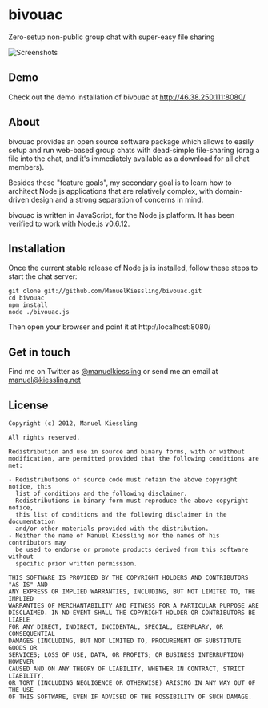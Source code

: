 # bivouac
Zero-setup non-public group chat with super-easy file sharing

![Screenshots](http://manuelkiessling.github.com/bivouac/assets/images/github-screenshot-box.png)

## Demo

Check out the demo installation of bivouac at http://46.38.250.111:8080/


## About

bivouac provides an open source software package which allows to easily setup
and run web-based group chats with dead-simple file-sharing (drag a file into
the chat, and it's immediately available as a download for all chat members).

Besides these "feature goals", my secondary goal is to learn how to architect
Node.js applications that are relatively complex, with domain-driven design
and a strong separation of concerns in mind.

bivouac is written in JavaScript, for the Node.js platform. It has been
verified to work with Node.js v0.6.12.


## Installation

Once the current stable release of Node.js is installed, follow these steps to
start the chat server:

    git clone git://github.com/ManuelKiessling/bivouac.git
    cd bivouac
    npm install
    node ./bivouac.js

Then open your browser and point it at http://localhost:8080/

## Get in touch

Find me on Twitter as [@manuelkiessling](https://twitter.com/manuelkiessling)
or send me an email at [manuel@kiessling.net](mailto:manuel@kiessling.net)

## License

    Copyright (c) 2012, Manuel Kiessling
    
    All rights reserved.
    
    Redistribution and use in source and binary forms, with or without
    modification, are permitted provided that the following conditions are met:
    
    - Redistributions of source code must retain the above copyright notice, this
      list of conditions and the following disclaimer.
    - Redistributions in binary form must reproduce the above copyright notice,
      this list of conditions and the following disclaimer in the documentation
      and/or other materials provided with the distribution.
    - Neither the name of Manuel Kiessling nor the names of his contributors may
      be used to endorse or promote products derived from this software without
      specific prior written permission.
    
    THIS SOFTWARE IS PROVIDED BY THE COPYRIGHT HOLDERS AND CONTRIBUTORS "AS IS" AND
    ANY EXPRESS OR IMPLIED WARRANTIES, INCLUDING, BUT NOT LIMITED TO, THE IMPLIED
    WARRANTIES OF MERCHANTABILITY AND FITNESS FOR A PARTICULAR PURPOSE ARE
    DISCLAIMED. IN NO EVENT SHALL THE COPYRIGHT HOLDER OR CONTRIBUTORS BE LIABLE
    FOR ANY DIRECT, INDIRECT, INCIDENTAL, SPECIAL, EXEMPLARY, OR CONSEQUENTIAL
    DAMAGES (INCLUDING, BUT NOT LIMITED TO, PROCUREMENT OF SUBSTITUTE GOODS OR
    SERVICES; LOSS OF USE, DATA, OR PROFITS; OR BUSINESS INTERRUPTION) HOWEVER
    CAUSED AND ON ANY THEORY OF LIABILITY, WHETHER IN CONTRACT, STRICT LIABILITY,
    OR TORT (INCLUDING NEGLIGENCE OR OTHERWISE) ARISING IN ANY WAY OUT OF THE USE
    OF THIS SOFTWARE, EVEN IF ADVISED OF THE POSSIBILITY OF SUCH DAMAGE.
